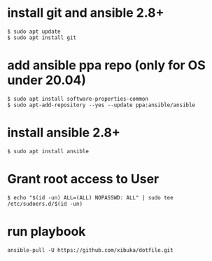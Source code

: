 # install git and ansible 2.8+
```
$ sudo apt update
$ sudo apt install git
```

# add ansible ppa repo (only for OS under 20.04)
```
$ sudo apt install software-properties-common
$ sudo apt-add-repository --yes --update ppa:ansible/ansible
```

# install ansible 2.8+
```
$ sudo apt install ansible
```


# Grant root access to User
```
$ echo "$(id -un) ALL=(ALL) NOPASSWD: ALL" | sudo tee /etc/sudoers.d/$(id -un)
```

# run playbook
```
ansible-pull -U https://github.com/xibuka/dotfile.git
```
